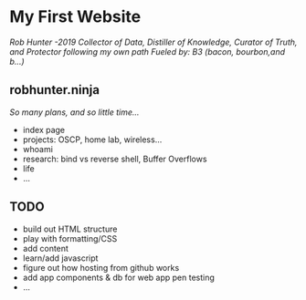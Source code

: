 # My First Website
_Rob Hunter -2019_
_Collector of Data, Distiller of Knowledge, Curator of Truth, and Protector following my own path_
_Fueled by: B3 (bacon, bourbon,and b...)_
## robhunter.ninja
*So many plans, and so little time...*
* index page
* projects: OSCP, home lab, wireless...
* whoami
* research: bind vs reverse shell, Buffer Overflows
* life
* ...

## TODO
* build out HTML structure
* play with formatting/CSS
* add content
* learn/add javascript
* figure out how hosting from github works
* add app components & db for web app pen testing
* ...
